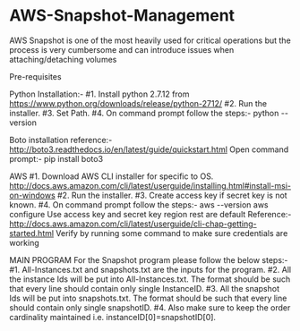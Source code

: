 # AWS-Snapshot-Management
AWS Snapshot is one of the most heavily used for critical operations but the process is very cumbersome and can introduce issues when attaching/detaching volumes

Pre-requisites

Python Installation:-
#1. Install python 2.7.12 from https://www.python.org/downloads/release/python-2712/
#2. Run the installer.
#3. Set Path.
#4. On command prompt follow the steps:-
    python --version


Boto installation
reference:- http://boto3.readthedocs.io/en/latest/guide/quickstart.html
            Open command prompt:-
            pip install boto3

AWS
#1. Download AWS CLI installer for specific to OS.
    http://docs.aws.amazon.com/cli/latest/userguide/installing.html#install-msi-on-windows
#2. Run the installer.
#3. Create access key if secret key is not known.
#4. On command prompt follow the steps:-
    aws --version
    aws configure
    Use access key and secret key
    region 
    rest are default
Reference:-http://docs.aws.amazon.com/cli/latest/userguide/cli-chap-getting-started.html
Verify by running some command to make sure credentials are working

MAIN PROGRAM
For the Snapshot program please follow the below steps:-
#1. All-Instances.txt and snapshots.txt are the inputs for the program.
#2. All the instance Ids will be put into All-Instances.txt. The format should be such that every line should contain only single InstanceID.
#3. All the snapshot Ids will be put into snapshots.txt. The format should be such that every line should contain only single snapshotID.
#4. Also make sure to keep the order cardinality maintained i.e. instanceID[0]=snapshotID[0]. 
